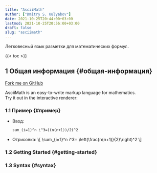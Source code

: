 ```yaml
---
title: "AsciiMath"
author: ["Dmitry S. Kulyabov"]
date: 2021-10-25T20:44:00+03:00
lastmod: 2021-10-25T20:56:00+03:00
draft: false
slug: "asciimath"
---
```


Легковесный язык разметки для математических формул.

<!--more-->

{{< toc >}}


## <span class="section-num">1</span> Общая информация {#общая-информация}

[Fork me on GitHub](https://github.com/mathjax/asciimathml)

AsciiMath is an easy-to-write markup language for mathematics.<br />
Try it out in the interactive renderer:


### <span class="section-num">1.1</span> Пример {#пример}

-   Ввод:

    ```org
    sum_(i=1)^n i^3=((n(n+1))/2)^2
    ```
-   Отрисовка:
    \\[
      \sum\_{i=1}^n i^3= \left(\frac{n(n+1)}{2}\right)^2
      \\]


### <span class="section-num">1.2</span> Getting Started {#getting-started}


### <span class="section-num">1.3</span> Syntax {#syntax}
